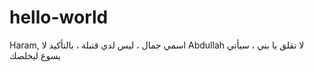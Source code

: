 # hello-world
Haram, اسمي جمال ، ليس لدي قنبلة ، بالتأكيد لا
Abdullah لا تقلق يا بني ، سيأتي يسوع ليخلصك
